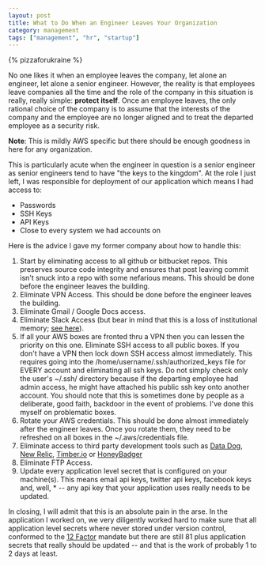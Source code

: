 ```yaml
---
layout: post
title: What to Do When an Engineer Leaves Your Organization
category: management
tags: ["management", "hr", "startup"]
---
```

{% pizzaforukraine  %}

No one likes it when an employee leaves the company, let alone an engineer, let alone a senior engineer.  However, the reality is that employees leave companies all the time and the role of the company in this situation is really, really simple: **protect itself**.  Once an employee leaves, the only rational choice of the company is to assume that the interests of the company and the employee are no longer aligned and to treat the departed employee as a security risk.

**Note**: This is mildly AWS specific but there should be enough goodness in here for any organization.

This is particularly acute when the engineer in question is a senior engineer as senior engineers tend to have "the keys to the kingdom".  At the role I just left, I was responsible for deployment of our application which means I had access to:

* Passwords
* SSH Keys
* API Keys
* Close to every system we had accounts on  

Here is the advice I gave my former company about how to handle this:

1. Start by eliminating access to all github or bitbucket repos.  This preserves source code integrity and ensures that post leaving commit isn't snuck into a repo with some nefarious means.  This should be done before the engineer leaves the building.
2. Eliminate VPN Access.  This should be done before the engineer leaves the building.
3. Eliminate Gmail / Google Docs access.
4. Eliminate Slack Access (but bear in mind that this is a loss of institutional memory; [see here](https://fuzzyblog.io/blog/startup/2019/07/20/employee-transitions-don-t-kill-your-organizational-memory.html)).
5. If all your AWS boxes are fronted thru a VPN then you can lessen the priority on this one.  Eliminate SSH access to all public boxes.  If you don't have a VPN then lock down SSH access almost immediately.  This requires going into the /home/username/.ssh/authorized_keys file for EVERY account and eliminating all ssh keys.  Do not simply check only the user's ~/.ssh/ directory because if the departing employee had admin access, he might have attached his public ssh key onto another account.  You should note that this is sometimes done by people as a deliberate, good faith, backdoor in the event of problems.  I've done this myself on problematic boxes. 
6. Rotate your AWS credentials.  This should be done almost immediately after the engineer leaves.  Once you rotate them, they need to be refreshed on all boxes in the ~/.aws/credentials file.
7. Eliminate access to third party development tools such as [Data Dog](https://www.datadoghq.com/), [New Relic](https://newrelic.com/), [Timber.io](https://www.timber.io) or [HoneyBadger](https://www.honeybadger.com/)
8. Eliminate FTP Access.
9. Update every application level secret that is configured on your machine(s).  This means email api keys, twitter api keys, facebook keys and, well, * -- any api key that your application uses really needs to be updated.

In closing, I will admit that this is an absolute pain in the arse.  In the application I worked on, we very diligently worked hard to make sure that all application level secrets where never stored under version control, conformed to the [12 Factor](https://12factor.net/) mandate but there are still 81 plus application secrets that really should be updated -- and that is the work of probably 1 to 2 days at least. 